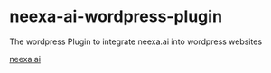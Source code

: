 # neexa-ai-wordpress-plugin
The wordpress Plugin to integrate neexa.ai into wordpress websites


[neexa.ai](https://neexa.ai)
